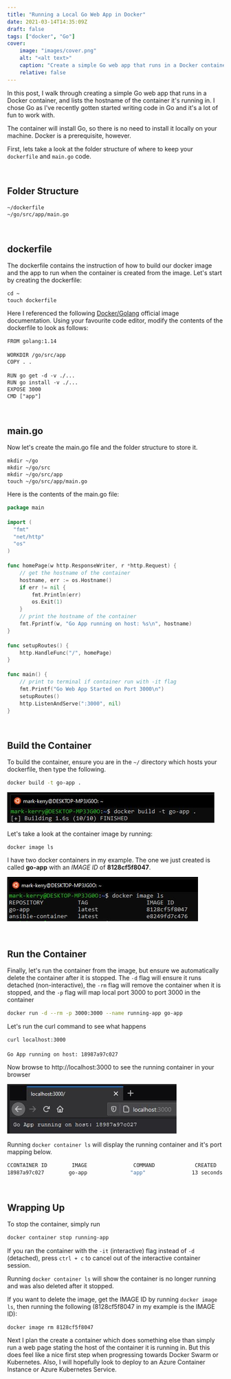 ```yaml
---
title: "Running a Local Go Web App in Docker"
date: 2021-03-14T14:35:09Z
draft: false
tags: ["docker", "Go"]
cover:
    image: "images/cover.png"
    alt: "<alt text>"
    caption: "Create a simple Go web app that runs in a Docker container"
    relative: false
---
```


In this post, I walk through creating a simple Go web app that runs in a Docker container, and lists the hostname of the container it's running in. I chose Go as I've recently gotten started writing code in Go and it's a lot of fun to work with.

The container will install Go, so there is no need to install it locally on your machine. Docker is a prerequisite, however.

First, lets take a look at the folder structure of where to keep your `dockerfile` and `main.go` code.

<br>

## Folder Structure

```terminal
~/dockerfile
~/go/src/app/main.go
```

<br>

## dockerfile

The dockerfile contains the instruction of how to build our docker image and the app to run when the container is created from the image. Let's start by creating the dockerfile:

```teminal
cd ~
touch dockerfile
```

Here I referenced the following [Docker/Golang](https://hub.docker.com/_/golang) official image documentation. Using your favourite code editor, modify the contents of the dockerfile to look as follows:

```docker
FROM golang:1.14

WORKDIR /go/src/app
COPY . .

RUN go get -d -v ./...
RUN go install -v ./...
EXPOSE 3000
CMD ["app"]
```

<br>

## main.go

Now let's create the main.go file and the folder structure to store it.

```termial
mkdir ~/go
mkdir ~/go/src
mkdir ~/go/src/app
touch ~/go/src/app/main.go
```

Here is the contents of the main.go file:

```go
package main

import (
  "fmt"
  "net/http"
  "os"
)

func homePage(w http.ResponseWriter, r *http.Request) {
    // get the hostname of the container
    hostname, err := os.Hostname()
    if err != nil {
        fmt.Println(err)
        os.Exit(1)
    }
    // print the hostname of the container
    fmt.Fprintf(w, "Go App running on host: %s\n", hostname)
}

func setupRoutes() {
    http.HandleFunc("/", homePage)
}

func main() {
    // print to terminal if container run with -it flag
    fmt.Printf("Go Web App Started on Port 3000\n")
    setupRoutes()
    http.ListenAndServe(":3000", nil)
}
```

<br>

## Build the Container

To build the container, ensure you are in the `~/` directory which hosts your dockerfile, then type the following.

```bash
docker build -t go-app .
```

![dockerBuild](images/dockerBuild.jpg)

Let's take a look at the container image by running:

```terminal
docker image ls
```

I have two docker containers in my example. The one we just created is called __go-app__ with an _IMAGE ID_ of __8128cf5f8047__.

![dockerImage](images/dockerImage.jpg)

<br>

## Run the Container

Finally, let's run the container from the image, but ensure we automatically delete the container after it is stopped. The `-d` flag will ensure it runs detached (non-interactive), the `-rm` flag will remove the container when it is stopped, and the `-p` flag will map local port 3000 to port 3000 in the container

```bash
docker run -d --rm -p 3000:3000 --name running-app go-app
```

Let's run the curl command to see what happens

```bash
curl localhost:3000

Go App running on host: 18987a97c027
```

Now browse to http://localhost:3000 to see the running container in your browser

![web](images/web.jpg)

Running `docker container ls` will display the running container and it's port mapping below.

```bash
CCONTAINER ID        IMAGE               COMMAND             CREATED             STATUS              PORTS                    NAMES
18987a97c027        go-app              "app"               13 seconds ago      Up 12 seconds       0.0.0.0:3000->3000/tcp   running-app
```

<br>

## Wrapping Up

To stop the container, simply run

```bash
docker container stop running-app
```

If you ran the container with the `-it` (interactive) flag instead of `-d` (detached), press `ctrl + c` to cancel out of the interactive container session.

Running `docker container ls` will show the container is no longer running and was also deleted after it stopped.

If you want to delete the image, get the IMAGE ID by running `docker image ls`, then running the following (8128cf5f8047 in my example is the IMAGE ID):

```terminal
docker image rm 8128cf5f8047
```

Next I plan the create a container which does something else than simply run a web page stating the host of the container it is running in. But this does feel like a nice first step when progressing towards Docker Swarm or Kubernetes. Also, I will hopefully look to deploy to an Azure Container Instance or Azure Kubernetes Service.
